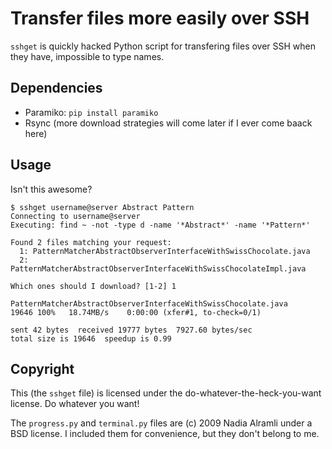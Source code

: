 # Transfer files more easily over SSH

`sshget` is quickly hacked Python script for transfering files over SSH when
they have, impossible to type names.

## Dependencies

  * Paramiko: `pip install paramiko`
  * Rsync (more download strategies will come later if I ever come baack here)

## Usage

Isn't this awesome?

```shell
$ sshget username@server Abstract Pattern
Connecting to username@server
Executing: find ~ -not -type d -name '*Abstract*' -name '*Pattern*'

Found 2 files matching your request:
  1: PatternMatcherAbstractObserverInterfaceWithSwissChocolate.java
  2: PatternMatcherAbstractObserverInterfaceWithSwissChocolateImpl.java

Which ones should I download? [1-2] 1

PatternMatcherAbstractObserverInterfaceWithSwissChocolate.java
19646 100%   18.74MB/s    0:00:00 (xfer#1, to-check=0/1)

sent 42 bytes  received 19777 bytes  7927.60 bytes/sec
total size is 19646  speedup is 0.99
```

## Copyright

This (the `sshget` file) is licensed under the do-whatever-the-heck-you-want
license. Do whatever you want!

The `progress.py` and `terminal.py` files are (c) 2009 Nadia Alramli under a
BSD license. I included them for convenience, but they don't belong to me.
